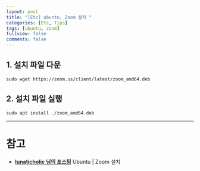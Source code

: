 ```yaml
---
layout: post
title: "[Etc] ubuntu, Zoom 설치 "
categories: [Etc, Tips]
tags: [ubuntu, zoom]
fullview: false
comments: false
---
```


## 1. 설치 파일 다운

```
sudo wget https://zoom.us/client/latest/zoom_amd64.deb
```

## 2. 설치 파일 실행

```
sudo apt install ./zoom_amd64.deb
```

---

# 참고

- **[lunaticholic 님의 포스팅](https://velog.io/@lunaticholic/Ubuntu-Zoom-%EC%84%A4%EC%B9%98 "Ubuntu | Zoom 설치")**
Ubuntu | Zoom 설치